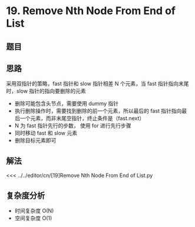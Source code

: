 # 19. Remove Nth Node From End of List

## 题目

<!--@include: ../../editor/cn/doc/content/[19]Remove Nth Node From End of List.md-->

## 思路

采用双指针的策略，fast 指针和 slow 指针相差 N 个元素，当 fast 指针指向末尾时，slow 指针的指向要删除的元素
- 删除可能包含头节点，需要使用 dummy 指针
- 执行删除操作时，需要找到删除的前一个元素，所以最后的 fast 指针指向最后一个元素，而非末尾空指针，终止条件是（fast.next）
- N 为 fast 指针先行的步数， 使用 for 进行先行步骤
- 同时移动 fast 和 slow 元素
- 删除目标元素即可


## 解法

<<< ../../editor/cn/[19]Remove Nth Node From End of List.py


## 复杂度分析
- 时间复杂度 O(N)
- 空间复杂度 O(1)

